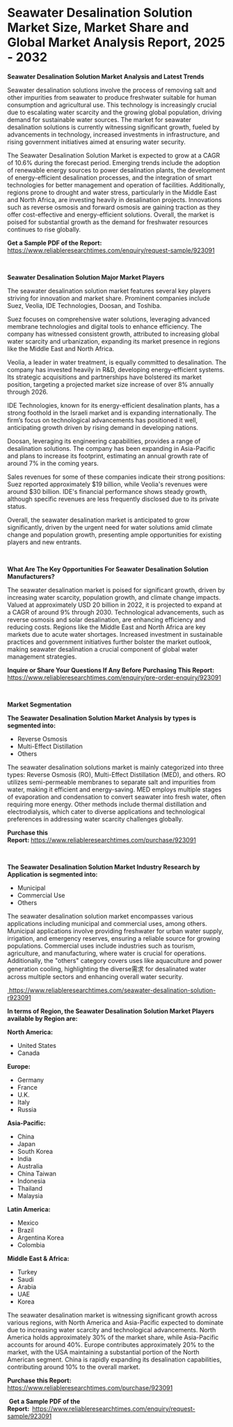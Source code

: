 <p><h1>Seawater Desalination Solution Market Size, Market Share and Global Market Analysis Report, 2025 - 2032</h1></p><p><strong>Seawater Desalination Solution Market Analysis and Latest Trends</strong></p>
<p><p>Seawater desalination solutions involve the process of removing salt and other impurities from seawater to produce freshwater suitable for human consumption and agricultural use. This technology is increasingly crucial due to escalating water scarcity and the growing global population, driving demand for sustainable water sources. The market for seawater desalination solutions is currently witnessing significant growth, fueled by advancements in technology, increased investments in infrastructure, and rising government initiatives aimed at ensuring water security. </p><p>The Seawater Desalination Solution Market is expected to grow at a CAGR of 10.6% during the forecast period. Emerging trends include the adoption of renewable energy sources to power desalination plants, the development of energy-efficient desalination processes, and the integration of smart technologies for better management and operation of facilities. Additionally, regions prone to drought and water stress, particularly in the Middle East and North Africa, are investing heavily in desalination projects. Innovations such as reverse osmosis and forward osmosis are gaining traction as they offer cost-effective and energy-efficient solutions. Overall, the market is poised for substantial growth as the demand for freshwater resources continues to rise globally.</p></p>
<p><strong>Get a Sample PDF of the Report:&nbsp;</strong> <a href="https://www.reliableresearchtimes.com/enquiry/request-sample/923091?utm_campaign=2264&utm_medium=2&utm_source=Github&utm_content=ia&utm_term=18042025&utm_id=seawater-desalination-solution">https://www.reliableresearchtimes.com/enquiry/request-sample/923091</a></p>
<p>&nbsp;</p>
<p><strong>Seawater Desalination Solution Major Market Players</strong></p>
<p><p>The seawater desalination solution market features several key players striving for innovation and market share. Prominent companies include Suez, Veolia, IDE Technologies, Doosan, and Toshiba.</p><p>Suez focuses on comprehensive water solutions, leveraging advanced membrane technologies and digital tools to enhance efficiency. The company has witnessed consistent growth, attributed to increasing global water scarcity and urbanization, expanding its market presence in regions like the Middle East and North Africa.</p><p>Veolia, a leader in water treatment, is equally committed to desalination. The company has invested heavily in R&D, developing energy-efficient systems. Its strategic acquisitions and partnerships have bolstered its market position, targeting a projected market size increase of over 8% annually through 2026.</p><p>IDE Technologies, known for its energy-efficient desalination plants, has a strong foothold in the Israeli market and is expanding internationally. The firm’s focus on technological advancements has positioned it well, anticipating growth driven by rising demand in developing nations.</p><p>Doosan, leveraging its engineering capabilities, provides a range of desalination solutions. The company has been expanding in Asia-Pacific and plans to increase its footprint, estimating an annual growth rate of around 7% in the coming years.</p><p>Sales revenues for some of these companies indicate their strong positions: Suez reported approximately $19 billion, while Veolia's revenues were around $30 billion. IDE's financial performance shows steady growth, although specific revenues are less frequently disclosed due to its private status.</p><p>Overall, the seawater desalination market is anticipated to grow significantly, driven by the urgent need for water solutions amid climate change and population growth, presenting ample opportunities for existing players and new entrants.</p></p>
<p>&nbsp;</p>
<p><strong>What Are The Key Opportunities For Seawater Desalination Solution Manufacturers?</strong></p>
<p><p>The seawater desalination market is poised for significant growth, driven by increasing water scarcity, population growth, and climate change impacts. Valued at approximately USD 20 billion in 2022, it is projected to expand at a CAGR of around 9% through 2030. Technological advancements, such as reverse osmosis and solar desalination, are enhancing efficiency and reducing costs. Regions like the Middle East and North Africa are key markets due to acute water shortages. Increased investment in sustainable practices and government initiatives further bolster the market outlook, making seawater desalination a crucial component of global water management strategies.</p></p>
<p><strong>Inquire or Share Your Questions If Any Before Purchasing This Report:</strong> <a href="https://www.reliableresearchtimes.com/enquiry/pre-order-enquiry/923091?utm_campaign=2264&utm_medium=2&utm_source=Github&utm_content=ia&utm_term=18042025&utm_id=seawater-desalination-solution">https://www.reliableresearchtimes.com/enquiry/pre-order-enquiry/923091</a></p>
<p>&nbsp;</p>
<p><strong>Market Segmentation</strong></p>
<p><strong>The Seawater Desalination Solution Market Analysis by types is segmented into:</strong></p>
<p><ul><li>Reverse Osmosis</li><li>Multi-Effect Distillation</li><li>Others</li></ul></p>
<p><p>The seawater desalination solutions market is mainly categorized into three types: Reverse Osmosis (RO), Multi-Effect Distillation (MED), and others. RO utilizes semi-permeable membranes to separate salt and impurities from water, making it efficient and energy-saving. MED employs multiple stages of evaporation and condensation to convert seawater into fresh water, often requiring more energy. Other methods include thermal distillation and electrodialysis, which cater to diverse applications and technological preferences in addressing water scarcity challenges globally.</p></p>
<p><strong>Purchase this Report:&nbsp;</strong><a href="https://www.reliableresearchtimes.com/purchase/923091?utm_campaign=2264&utm_medium=2&utm_source=Github&utm_content=ia&utm_term=18042025&utm_id=seawater-desalination-solution">https://www.reliableresearchtimes.com/purchase/923091</a></p>
<p>&nbsp;</p>
<p><strong>The Seawater Desalination Solution Market Industry Research by Application is segmented into:</strong></p>
<p><ul><li>Municipal</li><li>Commercial Use</li><li>Others</li></ul></p>
<p><p>The seawater desalination solution market encompasses various applications including municipal and commercial uses, among others. Municipal applications involve providing freshwater for urban water supply, irrigation, and emergency reserves, ensuring a reliable source for growing populations. Commercial uses include industries such as tourism, agriculture, and manufacturing, where water is crucial for operations. Additionally, the "others" category covers uses like aquaculture and power generation cooling, highlighting the diverse需求 for desalinated water across multiple sectors and enhancing overall water security.</p></p>
<p><a href="https://www.reliableresearchtimes.com/seawater-desalination-solution-r923091?utm_campaign=2264&utm_medium=2&utm_source=Github&utm_content=ia&utm_term=18042025&utm_id=seawater-desalination-solution">&nbsp;https://www.reliableresearchtimes.com/seawater-desalination-solution-r923091</a></p>
<p><strong>In terms of Region, the Seawater Desalination Solution Market Players available by Region are:</strong></p>
<p>
    <p> <strong> North America: </strong>
        <ul>
            <li>United States</li>
            <li>Canada</li>
        </ul>
        </p> 
    <p> <strong> Europe: </strong>
        <ul>
            <li>Germany</li>
            <li>France</li>
            <li>U.K.</li>
            <li>Italy</li>
            <li>Russia</li>
        </ul>
        </p> 
    <p> <strong> Asia-Pacific: </strong>
        <ul>
            <li>China</li>
            <li>Japan</li>
            <li>South Korea</li>
            <li>India</li>
            <li>Australia</li>
            <li>China Taiwan</li>
            <li>Indonesia</li>
            <li>Thailand</li>
            <li>Malaysia</li>
        </ul>
        </p> 
    <p> <strong> Latin America: </strong>
        <ul>
            <li>Mexico</li>
            <li>Brazil</li>
            <li>Argentina Korea</li>
            <li>Colombia</li>
        </ul>
        </p> 
    <p> <strong> Middle East & Africa: </strong>
        <ul>
            <li>Turkey</li>
            <li>Saudi</li>
            <li>Arabia</li>
            <li>UAE</li>
            <li>Korea</li>
        </ul>
    </p>
    </p>
<p><p>The seawater desalination market is witnessing significant growth across various regions, with North America and Asia-Pacific expected to dominate due to increasing water scarcity and technological advancements. North America holds approximately 30% of the market share, while Asia-Pacific accounts for around 40%. Europe contributes approximately 20% to the market, with the USA maintaining a substantial portion of the North American segment. China is rapidly expanding its desalination capabilities, contributing around 10% to the overall market.</p></p>
<p><strong>Purchase this Report: </strong><a href="https://www.reliableresearchtimes.com/purchase/923091?utm_campaign=2264&utm_medium=2&utm_source=Github&utm_content=ia&utm_term=18042025&utm_id=seawater-desalination-solution">https://www.reliableresearchtimes.com/purchase/923091</a></p>
<p>&nbsp;<strong>Get a Sample PDF of the Report:&nbsp;&nbsp;</strong><a href="https://www.reliableresearchtimes.com/enquiry/request-sample/923091?utm_campaign=2264&utm_medium=2&utm_source=Github&utm_content=ia&utm_term=18042025&utm_id=seawater-desalination-solution">https://www.reliableresearchtimes.com/enquiry/request-sample/923091</a></p>
<p><strong></strong></p>
<p><p></p><p></p><p></p></p>